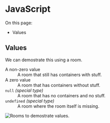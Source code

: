 # JavaScript

On this page:

- Values

## Values

We can demostrate this using a room.

<dl>
  <dt>A non-zero value</dt>
  <dd>A room that still has containers with stuff.</dd>
  <dt>A zero value</dt>
  <dd>A room that has containers without stuff.</dd>
  <dt><code>null</code> <i>(special type)</i></dt>
  <dd>A room that has no containers and no stuff.</dd>
  <dt><code>undefined</code> <i>(special type)</i></dt>
  <dd>A room where the room itself is missing.</dd>
</dl>

![Rooms to demostrate values.](https://user-images.githubusercontent.com/69879040/143264241-11bcbf27-08a0-46df-8509-bfa43b709bc8.jpeg)
